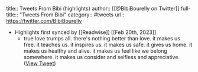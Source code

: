 title:: Tweets From Bibi (highlights)
author:: [[@BibiBourelly on Twitter]]
full-title:: "Tweets From Bibi"
category:: #tweets
url:: https://twitter.com/BibiBourelly

- Highlights first synced by [[Readwise]] [[Feb 20th, 2023]]
	- true love trumps all. there's nothing better than love. it makes us free. it teaches us. it inspires us. it makes us safe. it gives us home. it makes us healthy and alive. it makes us feel like we belong somewhere. it makes us consider and selfless and appreciative. ([View Tweet](https://twitter.com/BibiBourelly/status/1409690597221310468))